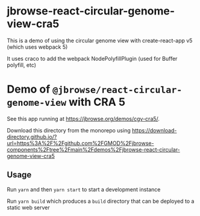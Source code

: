 # jbrowse-react-circular-genome-view-cra5

This is a demo of using the circular genome view with create-react-app v5 (which
uses webpack 5)

It uses craco to add the webpack NodePolyfillPlugin (used for Buffer polyfill,
etc)

# Demo of `@jbrowse/react-circular-genome-view` with CRA 5

See this app running at https://jbrowse.org/demos/cgv-cra5/.

Download this directory from the monorepo using
https://download-directory.github.io/?url=https%3A%2F%2Fgithub.com%2FGMOD%2Fjbrowse-components%2Ftree%2Fmain%2Fdemos%2Fjbrowse-react-circular-genome-view-cra5

## Usage

Run `yarn` and then `yarn start` to start a development instance

Run `yarn build` which produces a `build` directory that can be deployed to a
static web server
